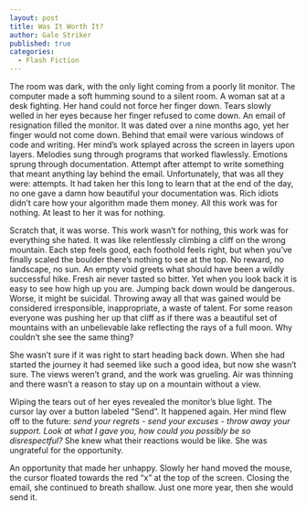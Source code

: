 ```yaml
---
layout: post
title: Was It Worth It?
author: Gale Striker
published: true
categories:
  - Flash Fiction
---
```


The room was dark, with the only light coming from a poorly lit monitor. The computer made a soft humming sound to a silent room. A woman sat at a desk fighting. Her hand could not force her finger down. Tears slowly welled in her eyes because her finger refused to come down. An email of resignation filled the monitor. It was dated over a nine months ago, yet her finger would not come down. Behind that email were various windows of code and writing. Her mind’s work splayed across the screen in layers upon layers. Melodies sung through programs that worked flawlessly. Emotions sprung through documentation. Attempt after attempt to write something that meant anything lay behind the email. Unfortunately, that was all they were: attempts. It had taken her this long to learn that at the end of the day, no one gave a damn how beautiful your documentation was. Rich idiots didn’t care how your algorithm made them money. All this work was for nothing. At least to her it was for nothing.

Scratch that, it was worse. This work wasn’t for nothing, this work was for everything she hated. It was like relentlessly climbing a cliff on the wrong mountain. Each step feels good, each foothold feels right, but when you’ve finally scaled the boulder there’s nothing to see at the top. No reward, no landscape, no sun. An empty void greets what should have been a wildly successful hike. Fresh air never tasted so bitter. Yet when you look back it is easy to see how high up you are. Jumping back down would be dangerous. Worse, it might be suicidal. Throwing away all that was gained would be considered irresponsible, inappropriate, a waste of talent. For some reason everyone was pushing her up that cliff as if there was a beautiful set of mountains with an unbelievable lake reflecting the rays of a full moon. Why couldn’t she see the same thing?

She wasn’t sure if it was right to start heading back down. When she had started the journey it had seemed like such a good idea, but now she wasn’t sure. The views weren’t grand, and the work was grueling. Air was thinning and there wasn’t a reason to stay up on a mountain without a view.

Wiping the tears out of her eyes  revealed the monitor’s blue light. The cursor lay over a button labeled “Send”. It happened again. Her mind flew off to the future: *send your regrets - send your excuses - throw away your support. Look at what I gave you, how could you possibly be so disrespectful?* She knew what their reactions would be like. She was ungrateful for the opportunity.

An opportunity that made her unhappy. Slowly her hand moved the mouse, the cursor floated towards the red “x” at the top of the screen. Closing the email, she continued to breath shallow. Just one more year, then she would send it.
